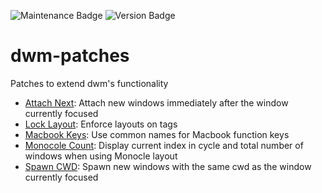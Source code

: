 ![Maintenance Badge](https://img.shields.io/badge/Maintained-yes-success)
![Version Badge](https://img.shields.io/badge/Version-3.0-informational)

# dwm-patches
Patches to extend dwm's functionality

* [Attach Next](dwm-attachnext-6.2.diff): Attach new windows immediately after the window currently focused
* [Lock Layout](dwm-locklayout-6.2.diff): Enforce layouts on tags
* [Macbook Keys](dwm-macbookkeys-6.2.diff): Use common names for Macbook function keys
* [Monocole Count](dwm-monoclecount-6.2.diff): Display current index in cycle and total number of windows when using Monocle layout
* [Spawn CWD](dwm-spawn_cwd-6.2.diff ): Spawn new windows with the same cwd as the window currently focused
